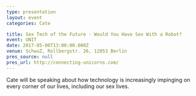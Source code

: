 ```yaml
---
type: presentation
layout: event
categories: Cate

title: Sex Tech of the Future - Would You Have Sex With a Robot?
event: UNIT
date: 2017-05-06T13:00:00.000Z
venue: SchwuZ, Rollbergstr. 26, 12053 Berlin
pres_source: null
pres_url: http://connecting-unicorns.com/
---
```


Cate will be speaking about how technology is increasingly impinging on every corner of our lives, including our sex lives.
